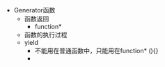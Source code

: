* Generator函数
    * 函数返回
        * function*
    * 函数的执行过程
    * yield
        * 不能用在普通函数中，只能用在function* (){}
        * 